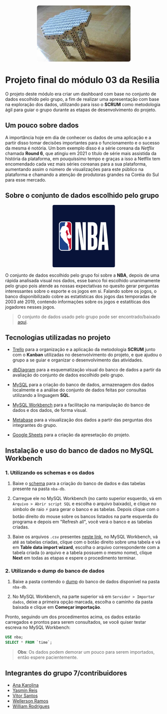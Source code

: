 <p align="center">
  <a href="https://www.youtube.com/watch?v=dQw4w9WgXcQ" title="I'm a genius">
    <img src="imagens/banco-de-dados.png" alt="Um banco feito de dados" width="300px">
  </a>
</p>

# Projeto final do módulo 03 da Resilia

O projeto deste módulo era criar um dashboard com base no conjunto de dados escolhido pelo grupo, a fim de realizar uma apresentação com base na exploração dos dados, utilizando para isso o **SCRUM** como metodologia ágil para guiar o grupo durante as etapas de desenvolvimento do projeto.


## Um pouco sobre dados

A importância hoje em dia de conhecer os dados de uma aplicação e a partir disso tomar decisões importantes para o funcionamento e o sucesso da mesma é notória. Um bom exemplo disso é a série coreana da *Netflix* chamada **Round 6**, que atingiu em 2021 o título de série mais assistida da história da plataforma, em pouquíssimo tempo e graças a isso a Netflix tem encomendado cada vez mais séries coreanas para a sua plataforma, aumentando assim o número de visualizações para este público na plataforma e chamando a atenção de produtoras grandes na Coréia do Sul para esse mercado.


## Sobre o conjunto de dados escolhido pelo grupo

<p align="center">
  <a href="https://www.nba.com/" title="Site oficial da NBA">
    <img src="imagens/nba-logo.png" alt="Logo da NBA" width="200px">
  </a>
</p>

O conjunto de dados escolhido pelo grupo foi sobre a **NBA**, depois de uma rápida analisada visual nos dados, esse banco foi escolhido unanimamente pelo grupo pois atende as nossas expectativas no quesito gerar perguntas interessantes sobre o esporte e os jogos em si. Falando sobre os jogos, o banco disponibilizado cobre as estatísticas dos jogos das temporadas de 2003 até 2019, contendo informações sobre os jogos e estatíticas dos jogadores nesses jogos.

> O conjunto de dados usado pelo grupo pode ser encontrado/baixado [aqui](https://drive.google.com/drive/folders/1l6YSb2y33Mo2ki6glO3ulm8CpOA24PwX?usp=sharing).


## Tecnologias utilizadas no projeto

- [Trello](https://trello.com/) para a organização e a aplicação da metodologia **SCRUM** junto com o **Kanban** utilizadas no desenvolvimento do projeto, e que ajudou o grupo a se guiar e organizar o desenvolvimento das atividades.

- [dbDiagram](https://dbdiagram.io/) para a esquematização visual do banco de dados a partir da avaliação do conjunto de dados escolhido pelo grupo.

- [MySQL](https://www.mysql.com/) para a criação do banco de dados, armazenagem dos dados localmente e a análise do conjunto de dados feitas por consultas utilizando a linguagem **SQL**.

- [MySQL Workbench](https://www.mysql.com/products/workbench/) para a facilitação na manipulação do banco de dados e dos dados, de forma visual.

- [Metabase](https://www.metabase.com/) para a visualização dos dados a partir das perguntas dos integrantes do grupo.

- [Google Sheets](https://docs.google.com/spreadsheets/) para a criação da apresetação do projeto.


## Instalação e uso do banco de dados no MySQL Workbench

### 1. Utilizando os schemas e os dados

1. Baixe o [schema](nba-db/nba-db-schema.sql) para a criação do banco de dados e das tabelas presente na pasta `nba-db`.

2. Carregue ele no MySQL Workbench (no canto superior esquerdo, vá em `Arquivo > Abrir script SQL` e escolha o arquivo baixado), e clique no símbolo de raio ⚡ para gerar o banco e as tabelas. Depois clique com o botão direito do mouse sobre os bancos listados na parte esquerda do programa e depois em "Refresh all", você verá o banco e as tabelas criadas.

3. Baixe os arquivos `.csv` presentes [neste link](https://drive.google.com/drive/folders/1l6YSb2y33Mo2ki6glO3ulm8CpOA24PwX?usp=sharing), no MySQL Workbench, vá até as tabelas criadas, clique com o botão direito sobre uma tabela e vá em **Table data import wizard**, escolha o arquivo correspondente com a tabela criada (o arquivo e a tabela possuem o mesmo nome), clique **Next** em todas as etapas e espere o procedimento terminar.

### 2. Utilizando o dump do banco de dados

1. Baixe a pasta contendo o [dump](#todo) do banco de dados disponível na pasta `nba-db`.

2. No MySQL Workbench, na parte superior vá em `Servidor > Importar dados`, deixe a primeira opção marcada, escolha o caminho da pasta baixada e clique em **Começar importação**.

Pronto, seguindo um dos procedimentos acima, os dados estarão carregados e prontos para serem consultados, se você quiser testar escreva no MySQL Workbench:

```sql
USE nba;
SELECT * FROM `time`;
```

> **Obs**: Os dados podem demorar um pouco para serem importados, então espere pacientemente.


## Integrantes do grupo 7/contribuidores

- [Ana Karolina](https://github.com/kasvrol)
- [Yasmin Reis](https://github.com/yasminreisk)
- [Vitor Santos](https://github.com/Santos-235)
- [Wellerson Ramos](https://github.com/WellHarper)
- [William Rodrigues](https://github.com/willy-r)
